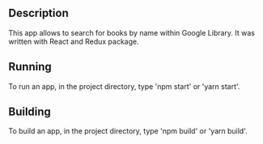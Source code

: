 ## Description
This app allows to search for books by name within Google Library. It was written with React and Redux package.

## Running
To run an app, in the project directory, type 'npm start' or 'yarn start'.

## Building
To build an app, in the project directory, type 'npm build' or 'yarn build'.


